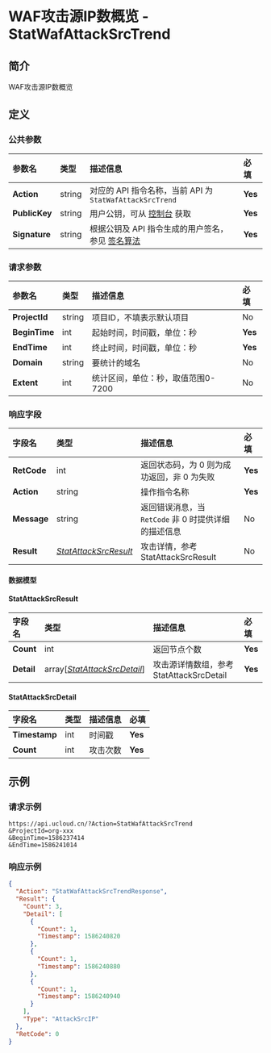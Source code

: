 # WAF攻击源IP数概览 - StatWafAttackSrcTrend

## 简介

WAF攻击源IP数概览








## 定义

### 公共参数

| 参数名 | 类型 | 描述信息 | 必填 |
|:---|:---|:---|:---|
| **Action**     | string  | 对应的 API 指令名称，当前 API 为 `StatWafAttackSrcTrend`                        | **Yes** |
| **PublicKey**  | string  | 用户公钥，可从 [控制台](https://console.ucloud.cn/uapi/apikey) 获取                                             | **Yes** |
| **Signature**  | string  | 根据公钥及 API 指令生成的用户签名，参见 [签名算法](api/summary/signature.md)  | **Yes** |

### 请求参数

| 参数名 | 类型 | 描述信息 | 必填 |
|:---|:---|:---|:---|
| **ProjectId** | string | 项目ID，不填表示默认项目 |No|
| **BeginTime** | int | 起始时间，时间戳，单位：秒 |**Yes**|
| **EndTime** | int | 终止时间，时间戳，单位：秒 |**Yes**|
| **Domain** | string | 要统计的域名 |No|
| **Extent** | int | 统计区间，单位：秒，取值范围0-7200 |No|

### 响应字段

| 字段名 | 类型 | 描述信息 | 必填 |
|:---|:---|:---|:---|
| **RetCode** | int | 返回状态码，为 0 则为成功返回，非 0 为失败 |**Yes**|
| **Action** | string | 操作指令名称 |**Yes**|
| **Message** | string | 返回错误消息，当 `RetCode` 非 0 时提供详细的描述信息 |No|
| **Result** | [*StatAttackSrcResult*](#StatAttackSrcResult) | 攻击详情，参考StatAttackSrcResult |No|

#### 数据模型


#### StatAttackSrcResult

| 字段名 | 类型 | 描述信息 | 必填 |
|:---|:---|:---|:---|
| **Count** | int | 返回节点个数 |**Yes**|
| **Detail** | array[[*StatAttackSrcDetail*](#StatAttackSrcDetail)] | 攻击源详情数组，参考StatAttackSrcDetail |**Yes**|

#### StatAttackSrcDetail

| 字段名 | 类型 | 描述信息 | 必填 |
|:---|:---|:---|:---|
| **Timestamp** | int | 时间戳 |**Yes**|
| **Count** | int | 攻击次数 |**Yes**|

## 示例

### 请求示例
    
```
https://api.ucloud.cn/?Action=StatWafAttackSrcTrend
&ProjectId=org-xxx
&BeginTime=1586237414
&EndTime=1586241014
```

### 响应示例
    
```json
{
  "Action": "StatWafAttackSrcTrendResponse",
  "Result": {
    "Count": 3,
    "Detail": [
      {
        "Count": 1,
        "Timestamp": 1586240820
      },
      {
        "Count": 1,
        "Timestamp": 1586240880
      },
      {
        "Count": 1,
        "Timestamp": 1586240940
      }
    ],
    "Type": "AttackSrcIP"
  },
  "RetCode": 0
}
```






